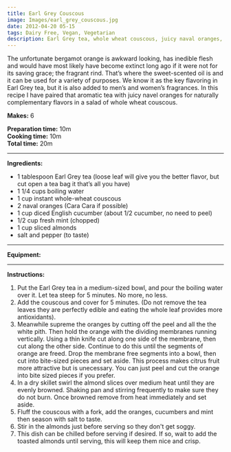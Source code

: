 ```yaml
---
title: Earl Grey Couscous
image: Images/earl_grey_couscous.jpg
date: 2012-04-20 05-15
tags: Dairy Free, Vegan, Vegetarian
description: Earl Grey tea, whole wheat couscous, juicy naval oranges, crunchy cucumber, fresh peppermint and toasted almonds combine to make a healthy dish that can be a main course on its own, or side for a tasty Moroccan Tagine!
---
```

The unfortunate bergamot orange is awkward looking, has inedible flesh and would have most likely have become extinct long ago if it were not for its saving grace; the fragrant rind. That’s where the sweet-scented oil is and it can be used for a variety of purposes. We know it as the key flavoring in Earl Grey tea, but it is also added to men’s and women’s fragrances. In this recipe I have paired that aromatic tea with juicy navel oranges for naturally complementary flavors in a salad of whole wheat couscous.

**Makes:** 6

**Preparation time:** 10m  
**Cooking time:** 10m  
**Total time:** 20m

---

**Ingredients:**

- 1 tablespoon Earl Grey tea (loose leaf will give you the better flavor, but cut open a tea bag it that’s all you have)
- 1 1/4 cups boiling water
- 1 cup instant whole-wheat couscous
- 2 naval oranges (Cara Cara if possible)
- 1  cup diced English cucumber (about 1/2 cucumber, no need to peel)
- 1/2 cup fresh mint (chopped)
- 1  cup sliced almonds
-  salt and pepper (to taste)


---

**Equipment:** 

---

**Instructions:**

1. Put the Earl Grey tea in a medium-sized bowl, and pour the boiling water over it. Let tea steep for 5 minutes. No more, no less. 
1. Add the couscous and cover for 5 minutes. (Do not remove the tea leaves they are perfectly edible and eating the whole leaf provides more antioxidants).
1. Meanwhile supreme the oranges by cutting off the peel and all the the white pith. Then hold the orange with the dividing membranes running vertically. Using a thin knife cut along one side of the membrane, then cut along the other side. Continue to do this until the segments of orange are freed. Drop the membrane free segments into a bowl, then cut into bite-sized pieces and set aside. This process makes citrus fruit more attractive but is unecessary. You can just peel and cut the orange into bite sized pieces if you prefer.
1. In a dry skillet swirl the almond slices over medium heat until they are evenly browned. Shaking pan and stirring frequently to make sure they do not burn. Once browned remove from heat immediately and set aside.
1. Fluff the couscous with a fork, add the oranges, cucumbers and mint then season with salt to taste.
1. Stir in the almonds just before serving so they don't get soggy. 
1. This dish can be chilled before serving if desired. If so, wait to add the toasted almonds until serving, this will keep them nice and crisp.

